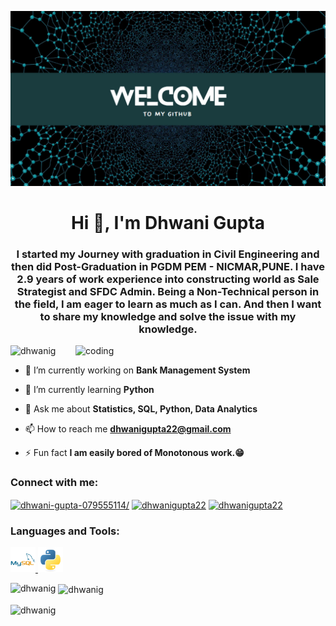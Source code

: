 ![logo](https://github.com/DhwaniG/DhwaniG/blob/main/Github%20Banner.jpg)
<h1 align="center">Hi 👋, I'm Dhwani Gupta</h1>
<h3 align="center">I started my Journey with graduation in Civil Engineering and then did Post-Graduation in PGDM PEM - NICMAR,PUNE. I have 2.9 years of work experience into constructing world as Sale Strategist and SFDC Admin. Being a Non-Technical person in the field, I am eager to learn as much as I can. And then I want to share my knowledge and solve the issue with my knowledge.</h3>

<img align="right" alt="coding" width="400" src="https://user-images.githubusercontent.com/74038190/221352975-94759904-aa4c-4032-a8ab-b546efb9c478.gif">

<p align="left"> <img src="https://komarev.com/ghpvc/?username=dhwanig&label=Profile%20views&color=0e75b6&style=flat" alt="dhwanig" /> </p>

- 🔭 I’m currently working on **Bank Management System**

- 🌱 I’m currently learning **Python**

- 💬 Ask me about **Statistics, SQL, Python, Data Analytics**

- 📫 How to reach me **dhwanigupta22@gmail.com**

- ⚡ Fun fact **I am easily bored of Monotonous work.😁**

<h3 align="left">Connect with me:</h3>
<p align="left">
<a href="https://linkedin.com/in/dhwani-gupta-079555114/" target="blank"><img align="center" src="https://raw.githubusercontent.com/rahuldkjain/github-profile-readme-generator/master/src/images/icons/Social/linked-in-alt.svg" alt="dhwani-gupta-079555114/" height="30" width="40" /></a>
<a href="https://kaggle.com/dhwanigupta22" target="blank"><img align="center" src="https://raw.githubusercontent.com/rahuldkjain/github-profile-readme-generator/master/src/images/icons/Social/kaggle.svg" alt="dhwanigupta22" height="30" width="40" /></a>
<a href="https://www.hackerrank.com/dhwanigupta22" target="blank"><img align="center" src="https://raw.githubusercontent.com/rahuldkjain/github-profile-readme-generator/master/src/images/icons/Social/hackerrank.svg" alt="dhwanigupta22" height="30" width="40" /></a>
</p>

<h3 align="left">Languages and Tools:</h3>
<p align="left"> <a href="https://www.mysql.com/" target="_blank" rel="noreferrer"> <img src="https://raw.githubusercontent.com/devicons/devicon/master/icons/mysql/mysql-original-wordmark.svg" alt="mysql" width="40" height="40"/> </a> <a href="https://www.python.org" target="_blank" rel="noreferrer"> <img src="https://raw.githubusercontent.com/devicons/devicon/master/icons/python/python-original.svg" alt="python" width="40" height="40"/> </a> </p>

<p><img align="left" src="https://github-readme-stats.vercel.app/api/top-langs?username=dhwanig&show_icons=true&locale=en&layout=compact" alt="dhwanig" /></p>

<p>&nbsp;<img align="center" src="https://github-readme-stats.vercel.app/api?username=dhwanig&show_icons=true&locale=en" alt="dhwanig" /></p>

<p><img align="center" src="https://github-readme-streak-stats.herokuapp.com/?user=dhwanig&" alt="dhwanig" /></p>

